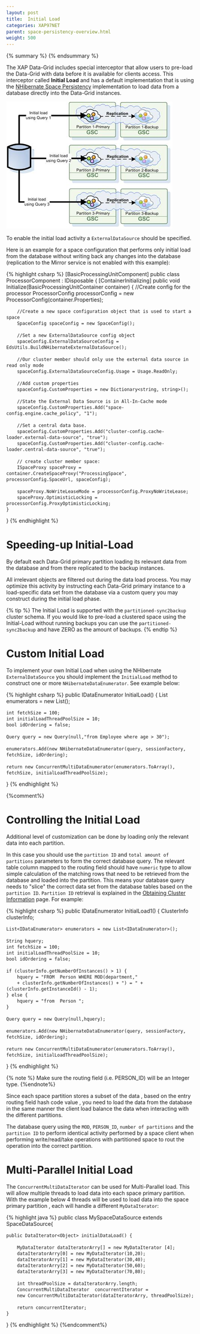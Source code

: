 ```yaml
---
layout: post
title:  Initial Load
categories: XAP97NET
parent: space-persistency-overview.html
weight: 500
---
```



{% summary  %} {% endsummary %}



The XAP Data-Grid includes special interceptor that allow users to pre-load the Data-Grid with data before it is available for clients access. This interceptor called **Initial Load** and has a default implementation that is using the [NHibernate Space Persistency](./hibernate-space-persistency.html) implementation to load data from a database directly into the Data-Grid instances.

![eds_initial_load.jpg](/attachment_files/eds_initial_load.jpg)

To enable the initial load activity a `ExternalDataSource` should be specified.

Here is an example for a space configuration that performs only initial load from the database without writing back any changes into the database (replication to the Mirror service is not enabled with this example):

{% highlight csharp %}
[BasicProcessingUnitComponent]
public class ProcessorComponent : IDisposable
{
	[ContainerInitializing]
	public void Initialize(BasicProcessingUnitContainer container)
	{
		//Create config for the processor
		ProcessorConfig processorConfig = new ProcessorConfig(container.Properties);

		//Create a new space configuration object that is used to start a space
		SpaceConfig spaceConfig = new SpaceConfig();

		//Set a new ExternalDataSource config object
		spaceConfig.ExternalDataSourceConfig = EdsUtils.BuildNHibernateExternalDataSource();

		//Our cluster member should only use the external data source in read only mode
		spaceConfig.ExternalDataSourceConfig.Usage = Usage.ReadOnly;

		//Add custom properties
		spaceConfig.CustomProperties = new Dictionary<string, string>();

		//State the External Data Source is in All-In-Cache mode
		spaceConfig.CustomProperties.Add("space-config.engine.cache_policy", "1");

		//Set a central data base.
		spaceConfig.CustomProperties.Add("cluster-config.cache-loader.external-data-source", "true");
		spaceConfig.CustomProperties.Add("cluster-config.cache-loader.central-data-source", "true");

		// create cluster member space:
		ISpaceProxy spaceProxy = container.CreateSpaceProxy("ProcessingSpace", processorConfig.SpaceUrl, spaceConfig);

		spaceProxy.NoWriteLeaseMode = processorConfig.ProxyNoWriteLease;
		spaceProxy.OptimisticLocking = processorConfig.ProxyOptimisticLocking;
    }
}
{% endhighlight %}

# Speeding-up Initial-Load

By default each Data-Grid primary partition loading its relevant data from the database and from there replicated to the backup instances.

All irrelevant objects are filtered out during the data load process. You may optimize this activity by instructing each Data-Grid primary instance to a load-specific data set from the database via a custom query you may construct during the initial load phase.

{% tip %}
The Initial Load is supported with the `partitioned-sync2backup` cluster schema. If you would like to pre-load a clustered space using the Initial-Load without running backups you can use the `partitioned-sync2backup` and have ZERO as the amount of backups.
{% endtip %}




# Custom Initial Load

To implement your own Initial Load when using the NHibernate `ExternalDataSource` you should implement the `InitialLoad` method to construct one or more `NHibernateDataEnumerator`.
See example below:

{% highlight csharp %}
public IDataEnumerator InitialLoad()
{
    List<IDataEnumerator> enumerators = new List<IDataEnumerator>();

	int fetchSize = 100;
	int initialLoadThreadPoolSize = 10;
	bool idOrdering = false;

	Query query = new Query(null,"from Employee where age > 30");

	enumerators.Add(new NHibernateDataEnumerator(query, sessionFactory, fetchSize, idOrdering);

    return new ConcurrentMultiDataEnumerator(enumerators.ToArray(), fetchSize, initialLoadThreadPoolSize);
}
{% endhighlight %}


{%comment%}
# Controlling the Initial Load

Additional level of customization can be done by loading only the relevant data into each partition.

In this case you should use the `partition ID` and `total amount of partitions` parameters to form the correct database query. The relevant table column mapped to the routing field should have `numeric` type to allow simple calculation of the matching rows that need to be retrieved from the database and loaded into the partition. This means your database query needs to "slice" the correct data set from the database tables based on the `partition ID`.
`Partition ID` retrieval is explained in the [Obtaining Cluster Information](./obtaining-cluster-information.html) page. For example:

{% highlight csharp %}
public IDataEnumerator InitialLoad1()
{
    ClusterInfo clusterInfo;

	List<IDataEnumerator> enumerators = new List<IDataEnumerator>();

	String hquery;
	int fetchSize = 100;
	int initialLoadThreadPoolSize = 10;
	bool idOrdering = false;

	if (clusterInfo.getNumberOfInstances() > 1) {
		hquery = "FROM  Person WHERE MOD(department,"
		+ clusterInfo.getNumberOfInstances() + ") = " + (clusterInfo.getInstanceId() - 1);
	} else {
		hquery = "from  Person ";
	}

	Query query = new Query(null,hquery);

	enumerators.Add(new NHibernateDataEnumerator(query, sessionFactory, fetchSize, idOrdering);

	return new ConcurrentMultiDataEnumerator(enumerators.ToArray(), fetchSize, initialLoadThreadPoolSize);
}
{% endhighlight %}

{% note %}
Make sure the routing field (i.e. PERSON_ID) will be an Integer type.
{%endnote%}

Since each space partition stores a subset of the data , based on the entry routing field hash code value , you need to load the data from the database in the same manner the client load balance the data when interacting with the different partitions.

The database query using the `MOD`, `PERSON_ID`, `number of partitions` and the `partition ID` to perform identical activity performed by a space client when performing write/read/take operations with partitioned space to rout the operation into the correct partition.


# Multi-Parallel Initial Load

The `ConcurrentMultiDataIterator` can be used for Multi-Parallel load. This will allow multiple threads to load data into each space primary partition. With the example below 4 threads will be used to load data into the space primary partition , each will handle a different `MyDataIterator`:

{% highlight java %}
public class MySpaceDataSource extends SpaceDataSource{

	public DataIterator<Object> initialDataLoad() {
		
		MyDataIterator dataIteratorArry[] = new MyDataIterator [4];
		dataIteratorArry[0] = new MyDataIterator(10,20);
		dataIteratorArry[1] = new MyDataIterator(30,40);
		dataIteratorArry[2] = new MyDataIterator(50,60);
		dataIteratorArry[3] = new MyDataIterator(70,80);
		
		int threadPoolSize = dataIteratorArry.length;
		ConcurrentMultiDataIterator  concurrentIterator = 
		new ConcurrentMultiDataIterator(dataIteratorArry, threadPoolSize);
		
		return concurrentIterator;
	}
}
{% endhighlight %}
{%endcomment%}
